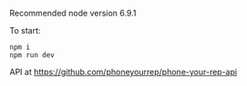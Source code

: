 Recommended node version 6.9.1

To start:
```
npm i
npm run dev
```

API at https://github.com/phoneyourrep/phone-your-rep-api
